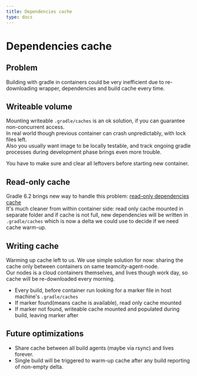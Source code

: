 ```yaml
---
title: Dependencies cache
type: docs
---
```


# Dependencies cache

## Problem

Building with gradle in containers could be very inefficient due to re-downloading wrapper, dependencies and build cache every time.

## Writeable volume

Mounting writeable `.gradle/caches` is an ok solution, if you can guarantee non-concurrent access.\
In real world though previous container can crash unpredictably, with lock files left.\
Also you usually want image to be locally testable, and track ongoing gradle processes during development phase brings even more trouble.

You have to make sure and clear all leftovers before starting new container.

## Read-only cache

Gradle 6.2 brings new way to handle this problem: [read-only dependencies cache](https://docs.gradle.org/current/userguide/dependency_resolution.html#sub:ephemeral-ci-cache)\
It's much cleaner from within container side: read only cache mounted in separate folder and if cache is not full,
new dependencies will be written in `.gradle/caches` which is now a delta we could use to decide if we need cache warm-up.

## Writing cache

Warming up cache left to us. We use simple solution for now: sharing the cache only between containers on same teamcity-agent-node.\
Our nodes is a cloud containers themselves, and lives though work day, so cache will be re-downloaded every morning.

- Every build, before container run looking for a marker file in host machine's `.gradle/caches`
- If marker found(means cache is available), read only cache mounted
- If marker not found, writeable cache mounted and populated during build, leaving marker after

## Future optimizations

- Share cache between all build agents (maybe via rsync) and lives forever.
- Single build will be triggered to warm-up cache after any build reporting of non-empty delta.
